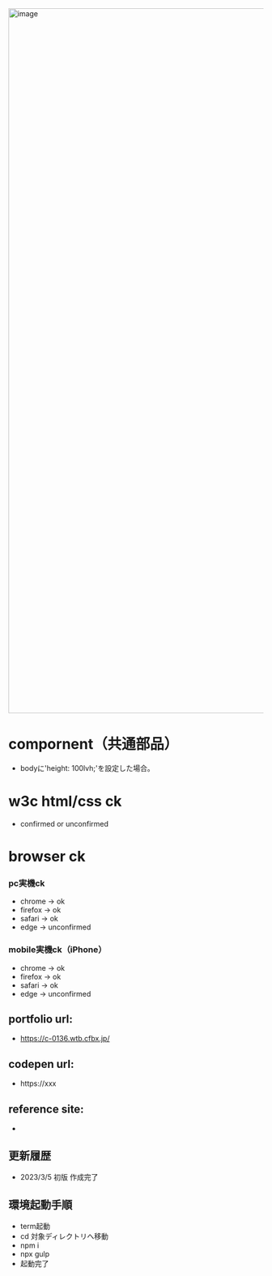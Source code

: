 <img width="1393" alt="image" src="https://user-images.githubusercontent.com/99580997/222927507-f22ad637-b719-4897-8aae-a5d367f9c206.png">

# compornent（共通部品）
- bodyに'height: 100lvh;'を設定した場合。

# w3c html/css ck
- confirmed or unconfirmed

# browser ck
### pc実機ck
- chrome → ok
- firefox → ok
- safari → ok
- edge → unconfirmed

### mobile実機ck（iPhone）
- chrome → ok
- firefox → ok
- safari → ok
- edge → unconfirmed

## portfolio url:

- https://c-0136.wtb.cfbx.jp/

## codepen url:
- https://xxx

## reference site:
- 

## 更新履歴

- 2023/3/5 初版 作成完了

## 環境起動手順
- term起動
- cd 対象ディレクトリへ移動
- npm i
- npx gulp
- 起動完了
